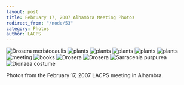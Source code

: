 ```yaml
---
layout: post
title: February 17, 2007 Alhambra Meeting Photos
redirect_from: "/node/53"
category: Photos
author: LACPS
---
```


<img src="https://lacps.net/sites/default/files/styles/large/public/meeting_photos/_MG_0477.jpg"  alt="Drosera meristocaulis" />

<img src="https://lacps.net/sites/default/files/styles/large/public/meeting_photos/_MG_0451.jpg"  alt="plants" />

<img src="https://lacps.net/sites/default/files/styles/large/public/meeting_photos/_MG_0458.jpg"  alt="plants" />

<img src="https://lacps.net/sites/default/files/styles/large/public/meeting_photos/_MG_0460.jpg"  alt="plants" />

<img src="https://lacps.net/sites/default/files/styles/large/public/meeting_photos/_MG_0461.jpg"  alt="plants" />

<img src="https://lacps.net/sites/default/files/styles/large/public/meeting_photos/_MG_0463.jpg"  alt="plants" />

<img src="https://lacps.net/sites/default/files/styles/large/public/meeting_photos/_MG_0464.jpg"  alt="meeting" />

<img src="https://lacps.net/sites/default/files/styles/large/public/meeting_photos/_MG_0466.jpg"  alt="books" />

<img src="https://lacps.net/sites/default/files/styles/large/public/meeting_photos/_MG_0488.jpg"  alt="Drosera" />

<img src="https://lacps.net/sites/default/files/styles/large/public/meeting_photos/_MG_0491.jpg"  alt="Drosera" />

<img src="https://lacps.net/sites/default/files/styles/large/public/meeting_photos/_MG_0497.jpg"  alt="Sarracenia purpurea" />

<img src="https://lacps.net/sites/default/files/styles/large/public/meeting_photos/_MG_0523.jpg"  alt="Dionaea costume" />

Photos from the February 17, 2007 LACPS meeting in Alhambra.
